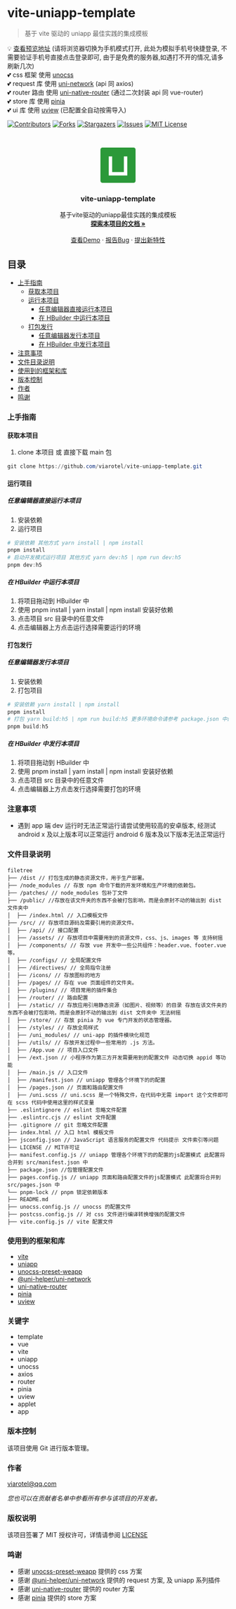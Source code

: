 # vite-uniapp-template

> 基于 vite 驱动的 uniapp 最佳实践的集成模板 <br/>

💡 [查看预览地址](https://static-mp-9c74f872-c4fb-44a1-88c6-7b6d8cd0b4fa.next.bspapp.com/) (请将浏览器切换为手机模式打开, 此处为模拟手机号快捷登录, 不需要验证手机号直接点击登录即可, 由于是免费的服务器,如遇打不开的情况,请多刷新几次)<br/>
💕 css 框架 使用 [unocss](https://uno.antfu.me/)<br/>
💕 request 库 使用 [uni-network](https://github.com/uni-helper/uni-network/) (api 同 axios)<br/>
💕 router 路由 使用 [uni-native-router](https://github.com/Gertyxs/uni-native-router/) (通过二次封装 api 同 vue-router)<br/>
💕 store 库 使用 [pinia](https://pinia.vuejs.org/)<br/>
💕 ui 库 使用 [uview](https://v1.uviewui.com/) (已配置全自动按需导入)

<!-- PROJECT SHIELDS -->

[![Contributors][contributors-shield]][contributors-url]
[![Forks][forks-shield]][forks-url]
[![Stargazers][stars-shield]][stars-url]
[![Issues][issues-shield]][issues-url]
[![MIT License][license-shield]][license-url]

<!-- [![LinkedIn][linkedin-shield]][linkedin-url] -->

<!-- PROJECT LOGO -->
<br />

<p align="center">
  <a href="https://github.com/viarotel/vite-uniapp-template">
    <img src="src/assets/images/logo.png" alt="viarotel" height="80">
  </a>
  <h3 align="center">vite-uniapp-template</h3>
  <p align="center">
    基于vite驱动的uniapp最佳实践的集成模板
    <br />
    <a href="https://github.com/viarotel/vite-uniapp-template"><strong>探索本项目的文档 »</strong></a>
    <br />
    <br />
    <a href="https://static-mp-9c74f872-c4fb-44a1-88c6-7b6d8cd0b4fa.next.bspapp.com/">查看Demo</a>
    ·
    <a href="https://github.com/viarotel/vite-uniapp-template/issues">报告Bug</a>
    ·
    <a href="https://github.com/viarotel/vite-uniapp-template/issues">提出新特性</a>
  </p>

## 目录

- [上手指南](#上手指南)
  - [获取本项目](#获取本项目)
  - [运行本项目](#运行项目)
    - [任意编辑器直接运行本项目](#任意编辑器直接运行本项目)
    - [在 HBuilder 中运行本项目](#在HBuilder中运行本项目)
  - [打包发行](#打包发行)
    - [任意编辑器发行本项目](#任意编辑器发行本项目)
    - [在 HBuilder 中发行本项目](#在HBuilder中发行本项目)
- [注意事项](#注意事项)
- [文件目录说明](#文件目录说明)
- [使用到的框架和库](#使用到的框架和库)
- [版本控制](#版本控制)
- [作者](#作者)
- [鸣谢](#鸣谢)

### 上手指南

#### 获取本项目

1. clone 本项目 或 直接下载 main 包

```powershell
git clone https://github.com/viarotel/vite-uniapp-template.git
```

#### 运行项目

##### 任意编辑器直接运行本项目

1. 安装依赖
2. 运行项目

```powershell
# 安装依赖 其他方式 yarn install | npm install
pnpm install
# 启动开发模式运行项目 其他方式 yarn dev:h5 | npm run dev:h5
pnpm dev:h5
```

##### 在 HBuilder 中运行本项目

1. 将项目拖动到 HBuilder 中
2. 使用 pnpm install | yarn install | npm install 安装好依赖
3. 点击项目 src 目录中的任意文件
4. 点击编辑器上方点击运行选择需要运行的环境

#### 打包发行

##### 任意编辑器发行本项目

1. 安装依赖
2. 打包项目

```powershell
# 安装依赖 yarn install | npm install
pnpm install
# 打包 yarn build:h5 | npm run build:h5 更多环境命令请参考 package.json 中的 scripts字段
pnpm build:h5
```

##### 在 HBuilder 中发行本项目

1. 将项目拖动到 HBuilder 中
2. 使用 pnpm install | yarn install | npm install 安装好依赖
3. 点击项目 src 目录中的任意文件
4. 点击编辑器上方点击发行选择需要打包的环境

### 注意事项

- 遇到 app 端 dev 运行时无法正常运行请尝试使用较高的安卓版本, 经测试 android x 及以上版本可以正常运行 android 6 版本及以下版本无法正常运行

### 文件目录说明

```
filetree
├── /dist // 打包生成的静态资源文件，用于生产部署。
├── /node_modules // 存放 npm 命令下载的开发环境和生产环境的依赖包。
├── /patches/ // node_modules 包补丁文件
├── /public/ //存放在该文件夹的东西不会被打包影响，而是会原封不动的输出到 dist 文件夹中
│  ├── /index.html // 入口模板文件
├── /src/ // 存放项目源码及需要引用的资源文件。
│  ├── /api/ // 接口配置
│  ├── /assets/ // 存放项目中需要用到的资源文件，css、js、images 等 支持树摇
│  ├── /components/ // 存放 vue 开发中一些公共组件：header.vue、footer.vue 等。
│  ├── /configs/ // 全局配置文件
│  ├── /directives/ // 全局指令注册
│  ├── /icons/ // 存放图标的地方
│  ├── /pages/ // 存在 vue 页面组件的文件夹。
│  ├── /plugins/ // 项目常用的插件集合
│  ├── /router/ // 路由配置
│  ├── /static/ // 存放应用引用静态资源（如图片、视频等）的目录 存放在该文件夹的东西不会被打包影响，而是会原封不动的输出到 dist 文件夹中 无法树摇
│  ├── /store/ // 存放 pinia 为 vue 专门开发的状态管理器。
│  ├── /styles/ // 存放全局样式
│  ├── /uni_modules/ // uni-app 的插件模块化规范
│  ├── /utils/ // 存放开发过程中一些常用的 .js 方法。
│  ├── /App.vue // 项目入口文件
│  ├── /ext.json // 小程序作为第三方开发需要用到的配置文件 动态切换 appid 等功能
│  ├── /main.js // 入口文件
│  ├── /manifest.json // uniapp 管理各个环境下的的配置
│  ├── /pages.json // 页面和路由配置文件
│  ├── /uni.scss // uni.scss 是一个特殊文件，在代码中无需 import 这个文件即可在 scss 代码中使用这里的样式变量
├── .eslintignore // eslint 忽略文件配置
├── .eslintrc.cjs // eslint 文件配置
├── .gitignore // git 忽略文件配置
├── index.html // 入口 html 模板文件
├── jsconfig.json // JavaScript 语言服务的配置文件 代码提示 文件索引等问题
├── LICENSE // MIT许可证
├── manifest.config.js // uniapp 管理各个环境下的的配置的js配置模式 此配置将合并到 src/manifest.json 中
├── package.json //包管理配置文件
├── pages.config.js // uniapp 页面和路由配置文件的js配置模式 此配置将合并到 src/pages.json 中
└── pnpm-lock // pnpm 锁定依赖版本
├── README.md
├── unocss.config.js // unocss 的配置文件
├── postcss.config.js // 对 css 文件进行编译转换增强的配置文件
├── vite.config.js // vite 配置文件
```

### 使用到的框架和库

- [vite](https://cn.vitejs.dev/)
- [uniapp](https://uniapp.dcloud.io/)
- [unocss-preset-weapp](https://github.com/MellowCo/unocss-prest-weapp/)
- [@uni-helper/uni-network](https://github.com/uni-helper/uni-network/)
- [uni-native-router](https://github.com/Gertyxs/uni-native-router/)
- [pinia](https://pinia.vuejs.org/)
- [uview](https://www.uviewui.com/)

### 关键字

- template
- vue
- vite
- uniapp
- unocss
- axios
- router
- pinia
- uview
- applet
- app

### 版本控制

该项目使用 Git 进行版本管理。

### 作者

viarotel@qq.com

_您也可以在贡献者名单中参看所有参与该项目的开发者。_

### 版权说明

该项目签署了 MIT 授权许可，详情请参阅 [LICENSE](LICENSE)

### 鸣谢

- 感谢 [unocss-preset-weapp](https://github.com/MellowCo/unocss-prest-weapp/) 提供的 css 方案
- 感谢 [@uni-helper/uni-network](https://github.com/uni-helper/uni-network/) 提供的 request 方案, 及 uniapp 系列插件
- 感谢 [uni-native-router](https://github.com/Gertyxs/uni-native-router/) 提供的 router 方案
- 感谢 [pinia](https://pinia.vuejs.org/) 提供的 store 方案

<!-- links -->

[your-project-path]: viarotel/vite-uniapp-template
[contributors-shield]: https://img.shields.io/github/contributors/viarotel/vite-uniapp-template.svg?style=flat-square
[contributors-url]: https://github.com/viarotel/vite-uniapp-template/graphs/contributors
[forks-shield]: https://img.shields.io/github/forks/viarotel/vite-uniapp-template.svg?style=flat-square
[forks-url]: https://github.com/viarotel/vite-uniapp-template/network/members
[stars-shield]: https://img.shields.io/github/stars/viarotel/vite-uniapp-template.svg?style=flat-square
[stars-url]: https://github.com/viarotel/vite-uniapp-template/stargazers
[issues-shield]: https://img.shields.io/github/issues/viarotel/vite-uniapp-template.svg?style=flat-square
[issues-url]: https://img.shields.io/github/issues/viarotel/vite-uniapp-template.svg
[license-shield]: https://img.shields.io/github/license/viarotel/vite-uniapp-template.svg?style=flat-square
[license-url]: https://github.com/viarotel/vite-uniapp-template/blob/main/LICENSE
[linkedin-shield]: https://img.shields.io/badge/-LinkedIn-black.svg?style=flat-square&logo=linkedin&colorB=555
[linkedin-url]: https://linkedin.com/in/viarotel
